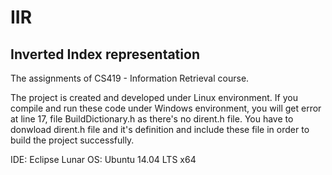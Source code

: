 # IIR

## Inverted Index representation

The assignments of CS419 - Information Retrieval course.

The project is created and developed under Linux environment.
If you compile and run these code under Windows environment, you will get error at line 17, file BuildDictionary.h as there's no dirent.h file. You have to donwload dirent.h file and it's definition and include these file in order to build the project successfully.

IDE: Eclipse Lunar
OS: Ubuntu 14.04 LTS x64
